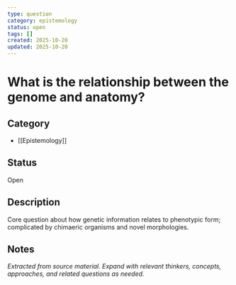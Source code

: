 ```yaml
---
type: question
category: epistemology
status: open
tags: []
created: 2025-10-20
updated: 2025-10-20
---
```


# What is the relationship between the genome and anatomy?

## Category

- [[Epistemology]]

## Status

Open

## Description

Core question about how genetic information relates to phenotypic form; complicated by chimaeric organisms and novel morphologies.

## Notes

*Extracted from source material. Expand with relevant thinkers, concepts, approaches, and related questions as needed.*
